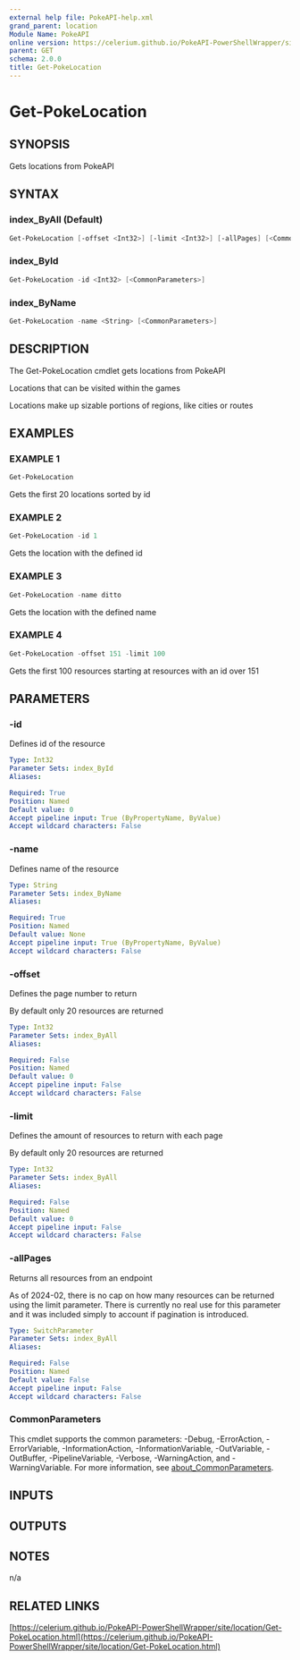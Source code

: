 ```yaml
---
external help file: PokeAPI-help.xml
grand_parent: location
Module Name: PokeAPI
online version: https://celerium.github.io/PokeAPI-PowerShellWrapper/site/location/Get-PokeLocation.html
parent: GET
schema: 2.0.0
title: Get-PokeLocation
---
```


# Get-PokeLocation

## SYNOPSIS
Gets locations from PokeAPI

## SYNTAX

### index_ByAll (Default)
```powershell
Get-PokeLocation [-offset <Int32>] [-limit <Int32>] [-allPages] [<CommonParameters>]
```

### index_ById
```powershell
Get-PokeLocation -id <Int32> [<CommonParameters>]
```

### index_ByName
```powershell
Get-PokeLocation -name <String> [<CommonParameters>]
```

## DESCRIPTION
The Get-PokeLocation cmdlet gets locations from PokeAPI

Locations that can be visited within the games

Locations make up sizable portions of regions, like cities or routes

## EXAMPLES

### EXAMPLE 1
```powershell
Get-PokeLocation
```

Gets the first 20 locations sorted by id

### EXAMPLE 2
```powershell
Get-PokeLocation -id 1
```

Gets the location with the defined id

### EXAMPLE 3
```powershell
Get-PokeLocation -name ditto
```

Gets the location with the defined name

### EXAMPLE 4
```powershell
Get-PokeLocation -offset 151 -limit 100
```

Gets the first 100 resources starting at resources with
an id over 151

## PARAMETERS

### -id
Defines id of the resource

```yaml
Type: Int32
Parameter Sets: index_ById
Aliases:

Required: True
Position: Named
Default value: 0
Accept pipeline input: True (ByPropertyName, ByValue)
Accept wildcard characters: False
```

### -name
Defines name of the resource

```yaml
Type: String
Parameter Sets: index_ByName
Aliases:

Required: True
Position: Named
Default value: None
Accept pipeline input: True (ByPropertyName, ByValue)
Accept wildcard characters: False
```

### -offset
Defines the page number to return

By default only 20 resources are returned

```yaml
Type: Int32
Parameter Sets: index_ByAll
Aliases:

Required: False
Position: Named
Default value: 0
Accept pipeline input: False
Accept wildcard characters: False
```

### -limit
Defines the amount of resources to return with each page

By default only 20 resources are returned

```yaml
Type: Int32
Parameter Sets: index_ByAll
Aliases:

Required: False
Position: Named
Default value: 0
Accept pipeline input: False
Accept wildcard characters: False
```

### -allPages
Returns all resources from an endpoint

As of 2024-02, there is no cap on how many resources can be
returned using the limit parameter.
There is currently no real
use for this parameter and it was included simply to account if
pagination is introduced.

```yaml
Type: SwitchParameter
Parameter Sets: index_ByAll
Aliases:

Required: False
Position: Named
Default value: False
Accept pipeline input: False
Accept wildcard characters: False
```

### CommonParameters
This cmdlet supports the common parameters: -Debug, -ErrorAction, -ErrorVariable, -InformationAction, -InformationVariable, -OutVariable, -OutBuffer, -PipelineVariable, -Verbose, -WarningAction, and -WarningVariable. For more information, see [about_CommonParameters](http://go.microsoft.com/fwlink/?LinkID=113216).

## INPUTS

## OUTPUTS

## NOTES
n/a

## RELATED LINKS

[https://celerium.github.io/PokeAPI-PowerShellWrapper/site/location/Get-PokeLocation.html](https://celerium.github.io/PokeAPI-PowerShellWrapper/site/location/Get-PokeLocation.html)

